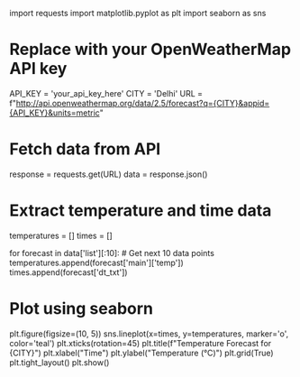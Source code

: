 import requests
import matplotlib.pyplot as plt
import seaborn as sns

# Replace with your OpenWeatherMap API key
API_KEY = 'your_api_key_here'
CITY = 'Delhi'
URL = f"http://api.openweathermap.org/data/2.5/forecast?q={CITY}&appid={API_KEY}&units=metric"

# Fetch data from API
response = requests.get(URL)
data = response.json()

# Extract temperature and time data
temperatures = []
times = []

for forecast in data['list'][:10]:  # Get next 10 data points
    temperatures.append(forecast['main']['temp'])
    times.append(forecast['dt_txt'])

# Plot using seaborn
plt.figure(figsize=(10, 5))
sns.lineplot(x=times, y=temperatures, marker='o', color='teal')
plt.xticks(rotation=45)
plt.title(f"Temperature Forecast for {CITY}")
plt.xlabel("Time")
plt.ylabel("Temperature (°C)")
plt.grid(True)
plt.tight_layout()
plt.show()
